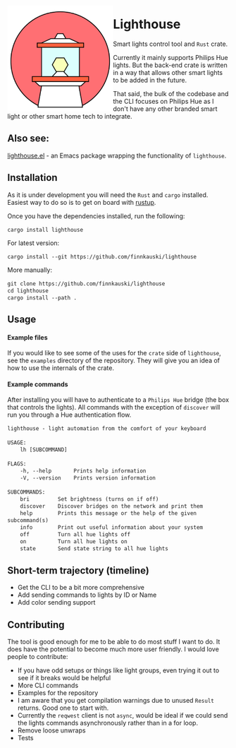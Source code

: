 <p align="left"><img align="left" src="meta/logo.png" width="240px"></p>

# Lighthouse

Smart lights control tool and `Rust` crate.

Currently it mainly supports Philips Hue lights. But the back-end crate is
written in a way that allows other smart lights to be added in the future.

That said, the bulk of the codebase and the CLI focuses on Philips Hue as I
don't have any other branded smart light or other smart home tech to integrate.

## Also see:
[lighthouse.el](https://github.com/finnkauski/lighthouse.el) - an Emacs package
wrapping the functionality of `lighthouse`.

## Installation

As it is under development you will need the `Rust` and `cargo` installed.
Easiest way to do so is to get on board with [rustup](https://rustup.rs).

Once you have the dependencies installed, run the following:

```shell
cargo install lighthouse
```

For latest version:

```shell
cargo install --git https://github.com/finnkauski/lighthouse
```

More manually:

```shell
git clone https://github.com/finnkauski/lighthouse
cd lighthouse
cargo install --path .
```

## Usage

#### Example files

If you would like to see some of the uses for the `crate` side of `lighthouse`,
see the `examples` directory of the repository. They will give you an idea of
how to use the internals of the crate.

#### Example commands

After installing you will have to authenticate to a `Philips Hue` bridge (the
box that controls the lights). All commands with the exception of `discover`
will run you through a Hue authentication flow.

```shell
lighthouse - light automation from the comfort of your keyboard

USAGE:
    lh [SUBCOMMAND]

FLAGS:
    -h, --help       Prints help information
    -V, --version    Prints version information

SUBCOMMANDS:
    bri         Set brightness (turns on if off)
    discover    Discover bridges on the network and print them
    help        Prints this message or the help of the given subcommand(s)
    info        Print out useful information about your system
    off         Turn all hue lights off
    on          Turn all hue lights on
    state       Send state string to all hue lights
```

## Short-term trajectory (timeline)

- Get the CLI to be a bit more comprehensive
- Add sending commands to lights by ID or Name
- Add color sending support

## Contributing

The tool is good enough for me to be able to do most stuff I want to do. It does
have the potential to become much more user friendly. I would love people to
contribute:

- If you have odd setups or things like light groups, even trying it out to see
  if it breaks would be helpful
- More CLI commands
- Examples for the repository
- I am aware that you get compilation warnings due to unused `Result` returns.
  Good one to start with.
- Currently the `reqwest` client is not `async`, would be ideal if we could send
  the lights commands asynchronously rather than in a for loop.
- Remove loose unwraps
- Tests
